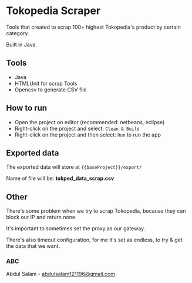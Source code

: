 
# Tokopedia Scraper

Tools that created to scrap 100+ highest Tokopedia's product by certain category.

Built in Java.

## Tools
 - Java
 - HTMLUnit for scrap Tools
 - Opencsv to generate CSV file

## How to run
 - Open the project on editor (recommended: netbeans, eclipse)
 - Right-click on the project and select: ```Clean & Build```
 - Right-click on the project and then select: ```Run``` to run the app

## Exported data
The exported data will store at ```{{baseProject}}/export/```

Name of file will be: **tokped_data_scrap.csv**

## Other
There's some problem when we try to scrap Tokopedia, because they can block our IP and return none.

It's important to sometimes set the proxy as our gateway.

There's also timeout configuration, for me it's set as endless, to try & get the data that we want.

### ABC
Abdul Salam - abdulsalam121196@gmail.com